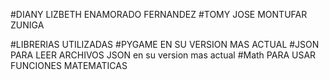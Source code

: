 #DIANY LIZBETH ENAMORADO FERNANDEZ
#TOMY JOSE MONTUFAR ZUNIGA

#LIBRERIAS UTILIZADAS
#PYGAME EN SU VERSION MAS ACTUAL
#JSON PARA LEER ARCHIVOS JSON en su version mas actual
#Math PARA USAR FUNCIONES MATEMATICAS